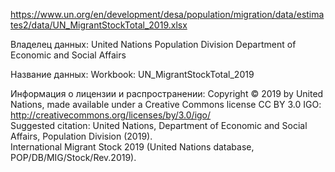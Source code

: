 https://www.un.org/en/development/desa/population/migration/data/estimates2/data/UN_MigrantStockTotal_2019.xlsx
	
Владелец данных: United Nations Population Division Department of Economic and Social Affairs	

Название данных: Workbook: UN_MigrantStockTotal_2019

Информация о лицензии и распространении: 
Copyright © 2019 by United Nations, made available under a Creative Commons license CC BY 3.0 IGO: http://creativecommons.org/licenses/by/3.0/igo/	
Suggested citation: United Nations, Department of Economic and Social Affairs, Population Division (2019).	
International Migrant Stock 2019 (United Nations database, POP/DB/MIG/Stock/Rev.2019).	

